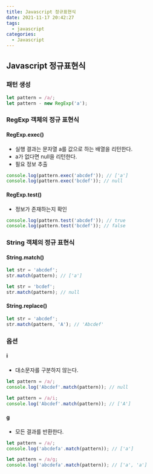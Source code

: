 ```yaml
---
title: Javascript 정규표현식
date: 2021-11-17 20:42:27
tags:
  - javascript
categories:
  - Javascript
---
```


## Javascript 정규표현식

### 패턴 생성

```javascript
let pattern = /a/;
let pattern - new RegExp('a');
```

### RegExp 객체의 정규 표현식

#### RegExp.exec()

- 실행 결과는 문자열 a를 값으로 하는 배열을 리턴한다.
- a가 없다면 null을 리턴한다.
- 필요 정보 추출

```javascript
console.log(pattern.exec('abcdef')); // ['a']
console.log(pattern.exec('bcdef')); // null
```

#### RegExp.test()

- 정보가 존재하는지 확인

```javascript
console.log(pattern.test('abcdef')); // true
console.log(pattern.test('bcdef')); // false
```

### String 객체의 정규 표현식

#### String.match()

```javascript
let str = 'abcdef';
str.match(pattern); // ['a']

let str = 'bcdef';
str.match(pattern); // null
```

#### String.replace()

```javascript
let str = 'abcdef';
str.match(pattern, 'A'); // 'Abcdef'
```

### 옵션

#### i

- 대소문자를 구분하지 않는다.

```javascript
let pattern = /a/;
console.log('Abcdef'.match(pattern)); // null

let pattern = /a/i;
console.log('Abcdef'.match(pattern)); // ['A']
```

#### g

- 모든 결과를 반환한다.

```javascript
let pattern = /a/;
console.log('abcdefa'.match(pattern)); // ['a']

let pattern = /a/g;
console.log('abcdefa'.match(pattern)); // ['a', 'a']
```
